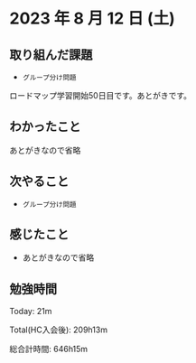# 2023 年 8 月 12 日 (土)

## 取り組んだ課題

- `グループ分け問題`

ロードマップ学習開始50日目です。あとがきです。

## わかったこと

あとがきなので省略

## 次やること

- `グループ分け問題`

## 感じたこと

- あとがきなので省略


## 勉強時間

Today: 21m

Total(HC入会後): 209h13m

総合計時間: 646h15m
